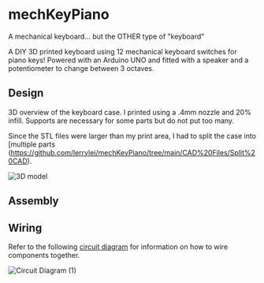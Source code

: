 # mechKeyPiano
A mechanical keyboard... but the OTHER type of "keyboard"

A DIY 3D printed keyboard using 12 mechanical keyboard switches for piano keys! Powered with an Arduino UNO and fitted with a speaker and a potentiometer to change between 3 octaves.

## Design
3D overview of the keyboard case. I printed using a .4mm nozzle and 20% infill. Supports are necessary for some parts but do not put too many.

Since the STL files were larger than my print area, I had to split the case into [multiple parts (https://github.com/lerrylei/mechKeyPiano/tree/main/CAD%20Files/Split%20CAD).  

![3D model](https://user-images.githubusercontent.com/41922343/181350452-c32a6fe4-fa29-4e20-bc20-b5e02175b783.gif)

## Assembly

## Wiring
Refer to the following [circuit diagram](https://github.com/lerrylei/mechKeyPiano/blob/main/Assets/Circuit%20Diagram.png) for information on how to wire components together.

![Circuit Diagram (1)](https://user-images.githubusercontent.com/41922343/181352465-50481f27-4694-4db9-9d3d-014a6d65e4f3.png)
